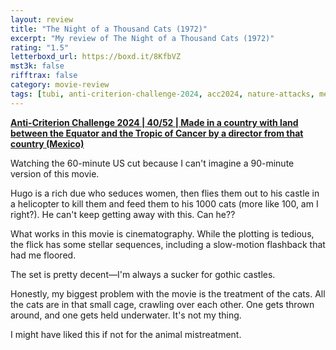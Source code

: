 ```yaml
---
layout: review
title: "The Night of a Thousand Cats (1972)"
excerpt: "My review of The Night of a Thousand Cats (1972)"
rating: "1.5"
letterboxd_url: https://boxd.it/8KfbVZ
mst3k: false
rifftrax: false
category: movie-review
tags: [tubi, anti-criterion-challenge-2024, acc2024, nature-attacks, mexsploitation, slasher]
---
```


<b><a href="https://boxd.it/qBmUY/detail" target="_blank" rel="noopener">Anti-Criterion Challenge 2024 | 40/52 | Made in a country with land between the Equator and the Tropic of Cancer by a director from that country (Mexico)</a></b>

Watching the 60-minute US cut because I can't imagine a 90-minute version of this movie.

Hugo is a rich due who seduces women, then flies them out to his castle in a helicopter to kill them and feed them to his 1000 cats (more like 100, am I right?). He can't keep getting away with this. Can he??

What works in this movie is cinematography. While the plotting is tedious, the flick has some stellar sequences, including a slow-motion flashback that had me floored.

The set is pretty decent—I'm always a sucker for gothic castles.

Honestly, my biggest problem with the movie is the treatment of the cats. All the cats are in that small cage, crawling over each other. One gets thrown around, and one gets held underwater. It's not my thing.

I might have liked this if not for the animal mistreatment.
